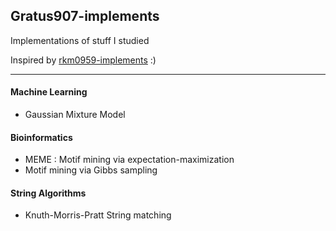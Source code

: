 ## Gratus907-implements
Implementations of stuff I studied

Inspired by [rkm0959-implements](https://github.com/rkm0959/rkm0959_implements) :)

-----------

#### Machine Learning
- Gaussian Mixture Model

#### Bioinformatics
- MEME : Motif mining via expectation-maximization
- Motif mining via Gibbs sampling

#### String Algorithms
- Knuth-Morris-Pratt String matching